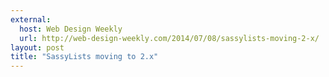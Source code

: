 ```yaml
---
external:
  host: Web Design Weekly
  url: http://web-design-weekly.com/2014/07/08/sassylists-moving-2-x/
layout: post
title: "SassyLists moving to 2.x"
---
```

